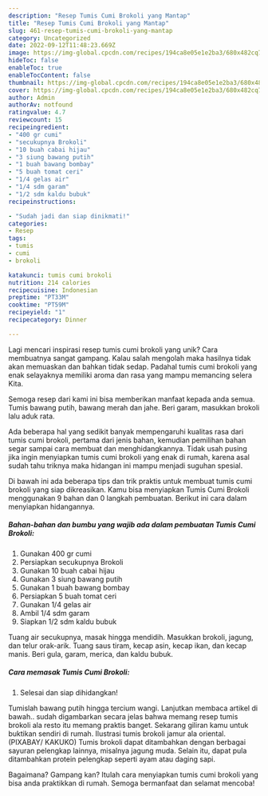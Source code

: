 ```yaml
---
description: "Resep Tumis Cumi Brokoli yang Mantap"
title: "Resep Tumis Cumi Brokoli yang Mantap"
slug: 461-resep-tumis-cumi-brokoli-yang-mantap
category: Uncategorized
date: 2022-09-12T11:48:23.669Z
image: https://img-global.cpcdn.com/recipes/194ca8e05e1e2ba3/680x482cq70/tumis-cumi-brokoli-foto-resep-utama.jpg
hideToc: false
enableToc: true
enableTocContent: false
thumbnail: https://img-global.cpcdn.com/recipes/194ca8e05e1e2ba3/680x482cq70/tumis-cumi-brokoli-foto-resep-utama.jpg
cover: https://img-global.cpcdn.com/recipes/194ca8e05e1e2ba3/680x482cq70/tumis-cumi-brokoli-foto-resep-utama.jpg
author: Admin
authorAv: notfound
ratingvalue: 4.7
reviewcount: 15
recipeingredient:
- "400 gr cumi"
- "secukupnya Brokoli"
- "10 buah cabai hijau"
- "3 siung bawang putih"
- "1 buah bawang bombay"
- "5 buah tomat ceri"
- "1/4 gelas air"
- "1/4 sdm garam"
- "1/2 sdm kaldu bubuk"
recipeinstructions:

- "Sudah jadi dan siap dinikmati!"
categories:
- Resep
tags:
- tumis
- cumi
- brokoli

katakunci: tumis cumi brokoli 
nutrition: 214 calories
recipecuisine: Indonesian
preptime: "PT33M"
cooktime: "PT59M"
recipeyield: "1"
recipecategory: Dinner

---
```





Lagi mencari inspirasi resep tumis cumi brokoli yang unik? Cara membuatnya sangat gampang. Kalau salah mengolah maka hasilnya tidak akan memuaskan dan bahkan tidak sedap. Padahal tumis cumi brokoli yang enak selayaknya memiliki aroma dan rasa yang mampu memancing selera Kita.





Semoga resep dari kami ini bisa memberikan manfaat kepada anda semua. Tumis bawang putih, bawang merah dan jahe. Beri garam, masukkan brokoli lalu aduk rata.

Ada beberapa hal yang sedikit banyak mempengaruhi kualitas rasa dari tumis cumi brokoli, pertama dari jenis bahan, kemudian pemilihan bahan segar sampai cara membuat dan menghidangkannya. Tidak usah pusing jika ingin menyiapkan tumis cumi brokoli yang enak di rumah, karena asal sudah tahu triknya maka hidangan ini mampu menjadi suguhan spesial.






Di bawah ini ada beberapa tips dan trik praktis untuk membuat tumis cumi brokoli yang siap dikreasikan. Kamu bisa menyiapkan Tumis Cumi Brokoli menggunakan 9 bahan dan 0 langkah pembuatan. Berikut ini cara dalam menyiapkan hidangannya.

<!--inarticleads1-->

##### Bahan-bahan dan bumbu yang wajib ada dalam pembuatan Tumis Cumi Brokoli:

1. Gunakan 400 gr cumi
1. Persiapkan secukupnya Brokoli
1. Gunakan 10 buah cabai hijau
1. Gunakan 3 siung bawang putih
1. Gunakan 1 buah bawang bombay
1. Persiapkan 5 buah tomat ceri
1. Gunakan 1/4 gelas air
1. Ambil 1/4 sdm garam
1. Siapkan 1/2 sdm kaldu bubuk


Tuang air secukupnya, masak hingga mendidih. Masukkan brokoli, jagung, dan telur orak-arik. Tuang saus tiram, kecap asin, kecap ikan, dan kecap manis. Beri gula, garam, merica, dan kaldu bubuk. 

<!--inarticleads2-->

##### Cara memasak Tumis Cumi Brokoli:


1. Selesai dan siap dihidangkan!

Tumislah bawang putih hingga tercium wangi. Lanjutkan membaca artikel di bawah.. sudah digambarkan secara jelas bahwa memang resep tumis brokoli ala resto itu memang praktis banget. Sekarang giliran kamu untuk buktikan sendiri di rumah. Ilustrasi tumis brokoli jamur ala oriental. (PIXABAY/ KAKUKO) Tumis brokoli dapat ditambahkan dengan berbagai sayuran pelengkap lainnya, misalnya jagung muda. Selain itu, dapat pula ditambahkan protein pelengkap seperti ayam atau daging sapi. 

Bagaimana? Gampang kan? Itulah cara menyiapkan tumis cumi brokoli yang bisa anda praktikkan di rumah. Semoga bermanfaat dan selamat mencoba!

